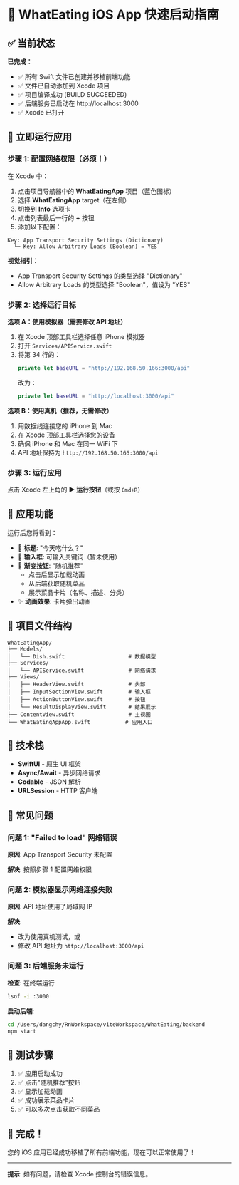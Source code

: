 # 🎉 WhatEating iOS App 快速启动指南

## ✅ 当前状态

**已完成：**

- ✅ 所有 Swift 文件已创建并移植前端功能
- ✅ 文件已自动添加到 Xcode 项目
- ✅ 项目编译成功 (BUILD SUCCEEDED)
- ✅ 后端服务已启动在 http://localhost:3000
- ✅ Xcode 已打开

## 🚀 立即运行应用

### 步骤 1: 配置网络权限（必须！）

在 Xcode 中：

1. 点击项目导航器中的 **WhatEatingApp** 项目（蓝色图标）
2. 选择 **WhatEatingApp** target（在左侧）
3. 切换到 **Info** 选项卡
4. 点击列表最后一行的 **+** 按钮
5. 添加以下配置：

```
Key: App Transport Security Settings (Dictionary)
  └─ Key: Allow Arbitrary Loads (Boolean) = YES
```

**视觉指引：**

- App Transport Security Settings 的类型选择 "Dictionary"
- Allow Arbitrary Loads 的类型选择 "Boolean"，值设为 "YES"

### 步骤 2: 选择运行目标

**选项 A：使用模拟器（需要修改 API 地址）**

1. 在 Xcode 顶部工具栏选择任意 iPhone 模拟器
2. 打开 `Services/APIService.swift`
3. 将第 34 行的：
   ```swift
   private let baseURL = "http://192.168.50.166:3000/api"
   ```
   改为：
   ```swift
   private let baseURL = "http://localhost:3000/api"
   ```

**选项 B：使用真机（推荐，无需修改）**

1. 用数据线连接您的 iPhone 到 Mac
2. 在 Xcode 顶部工具栏选择您的设备
3. 确保 iPhone 和 Mac 在同一 WiFi 下
4. API 地址保持为 `http://192.168.50.166:3000/api`

### 步骤 3: 运行应用

点击 Xcode 左上角的 **▶️ 运行按钮**（或按 `Cmd+R`）

## 🎨 应用功能

运行后您将看到：

- 🍜 **标题**: "今天吃什么？"
- 📝 **输入框**: 可输入关键词（暂未使用）
- 🔄 **渐变按钮**: "随机推荐"
  - 点击后显示加载动画
  - 从后端获取随机菜品
  - 展示菜品卡片（名称、描述、分类）
- ✨ **动画效果**: 卡片弹出动画

## 📂 项目文件结构

```
WhatEatingApp/
├── Models/
│   └── Dish.swift                    # 数据模型
├── Services/
│   └── APIService.swift              # 网络请求
├── Views/
│   ├── HeaderView.swift              # 头部
│   ├── InputSectionView.swift        # 输入框
│   ├── ActionButtonView.swift        # 按钮
│   └── ResultDisplayView.swift       # 结果展示
├── ContentView.swift                 # 主视图
└── WhatEatingAppApp.swift           # 应用入口
```

## 🔧 技术栈

- **SwiftUI** - 原生 UI 框架
- **Async/Await** - 异步网络请求
- **Codable** - JSON 解析
- **URLSession** - HTTP 客户端

## 🐛 常见问题

### 问题 1: "Failed to load" 网络错误

**原因**: App Transport Security 未配置

**解决**: 按照步骤 1 配置网络权限

### 问题 2: 模拟器显示网络连接失败

**原因**: API 地址使用了局域网 IP

**解决**:

- 改为使用真机测试，或
- 修改 API 地址为 `http://localhost:3000/api`

### 问题 3: 后端服务未运行

**检查**: 在终端运行

```bash
lsof -i :3000
```

**启动后端**:

```bash
cd /Users/dangchy/RnWorkspace/viteWorkspace/WhatEating/backend
npm start
```

## 📱 测试步骤

1. ✅ 应用启动成功
2. ✅ 点击"随机推荐"按钮
3. ✅ 显示加载动画
4. ✅ 成功展示菜品卡片
5. ✅ 可以多次点击获取不同菜品

## 🎉 完成！

您的 iOS 应用已经成功移植了所有前端功能，现在可以正常使用了！

---

**提示**: 如有问题，请检查 Xcode 控制台的错误信息。
